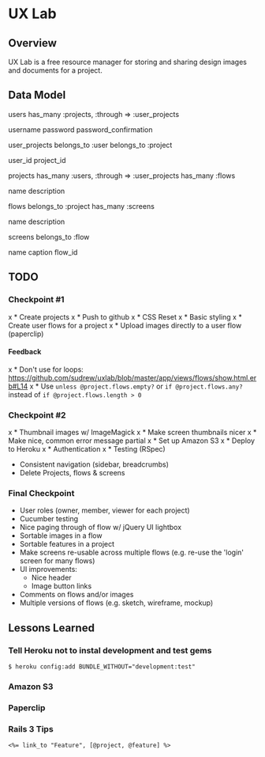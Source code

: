 # UX Lab

## Overview

UX Lab is a free resource manager for storing and sharing design images and documents for a project.

## Data Model

users
  has_many :projects, :through => :user_projects

  username
  password
  password_confirmation

user_projects
  belongs_to :user
  belongs_to :project

  user_id
  project_id

projects
  has_many :users, :through => :user_projects
  has_many :flows

  name
  description

flows
  belongs_to :project
  has_many :screens

  name
  description

screens
  belongs_to :flow

  name
  caption
  flow_id

## TODO

### Checkpoint #1

x * Create projects
x * Push to github
x * CSS Reset
x * Basic styling
x * Create user flows for a project
x * Upload images directly to a user flow (paperclip)

#### Feedback

x * Don't use for loops: https://github.com/sudrew/uxlab/blob/master/app/views/flows/show.html.erb#L14
x * Use `unless @project.flows.empty?` or `if @project.flows.any?` instead of `if @project.flows.length > 0`

### Checkpoint #2

x * Thumbnail images w/ ImageMagick
x * Make screen thumbnails nicer
x * Make nice, common error message partial
x * Set up Amazon S3
x * Deploy to Heroku
x * Authentication
x * Testing (RSpec)
* Consistent navigation (sidebar, breadcrumbs)
* Delete Projects, flows & screens

### Final Checkpoint

* User roles (owner, member, viewer for each project)
* Cucumber testing
* Nice paging through of flow w/ jQuery UI lightbox
* Sortable images in a flow
* Sortable features in a project
* Make screens re-usable across multiple flows (e.g. re-use the 'login' screen for many flows)
* UI improvements:
  * Nice header
  * Image button links
* Comments on flows and/or images
* Multiple versions of flows (e.g. sketch, wireframe, mockup)

## Lessons Learned

### Tell Heroku not to instal development and test gems

    $ heroku config:add BUNDLE_WITHOUT="development:test"

### Amazon S3

### Paperclip

### Rails 3 Tips

    <%= link_to "Feature", [@project, @feature] %>